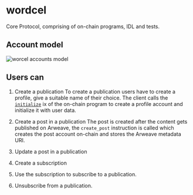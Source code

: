 # wordcel

Core Protocol, comprising of on-chain programs, IDL and tests.
## Account model 
 ![worcel accounts model](https://github.com/harsh4786/wordcel/blob/master/wordcel_accounts.png)
  

## Users can

1. Create a publication
    To create a publication users have to create a profile, give a suitable name of their choice. The client calls the 
    [```initialize```](https://github.com/Wordcel/wordcel/blob/master/programs/wordcel/src/lib.rs#L26) ix of the on-chain program to create a profile account and initialize it with user data.
  
2. Create a post in a publication
   The post is created after the content gets published on Arweave, the ```create_post``` instruction is called which 
   creates the post account on-chain and stores the Arweave metadata URI.
   ``` ```
3. Update a post in a publication
4. Create a subscription
5. Use the subscription to subscribe to a publication.
6. Unsubscribe from a publication.
